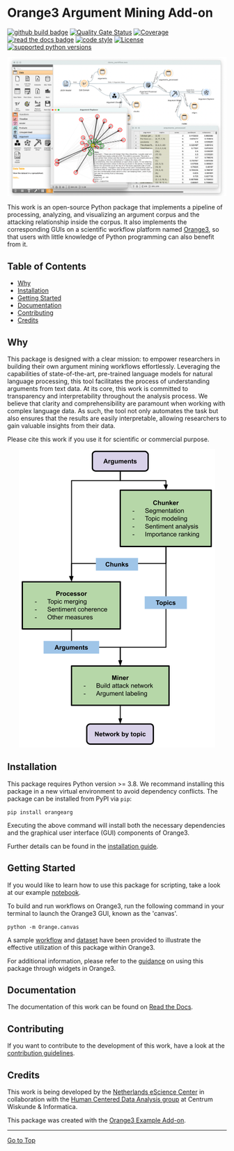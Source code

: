 # Orange3 Argument Mining Add-on

[![github build badge](https://github.com/EyeofBeholder-NLeSC/orange3-argument/actions/workflows/build.yml/badge.svg?branch=dev)](https://github.com/EyeofBeholder-NLeSC/orange3-argument/actions/workflows/build.yml)
[![Quality Gate Status](https://sonarcloud.io/api/project_badges/measure?project=EyeofBeholder-NLeSC_orange3-argument&metric=alert_status)](https://sonarcloud.io/summary/new_code?id=EyeofBeholder-NLeSC_orange3-argument)
[![Coverage](https://sonarcloud.io/api/project_badges/measure?project=EyeofBeholder-NLeSC_orange3-argument&metric=coverage)](https://sonarcloud.io/summary/new_code?id=EyeofBeholder-NLeSC_orange3-argument)
[![read the docs badge](https://readthedocs.org/projects/pip/badge/)](https://orange3-argument.readthedocs.io/en/latest/)
[![code style](https://img.shields.io/badge/code%20style-black-black)](https://github.com/psf/black)
[![License](https://img.shields.io/badge/License-Apache_2.0-blue.svg)](./LICENSE)
[![supported python versions](https://img.shields.io/badge/Python-3.8_%7C_3.9_%7C_3.10_%7C_3.11-blue)](./setup.cfg)

<div align="center">
    <img src="https://github.com/EyeofBeholder-NLeSC/orange3-argument/blob/main/screenshot.png">
</div>

This work is an open-source Python package that implements a pipeline of processing, analyzing, and visualizing an argument corpus and the attacking relationship inside the corpus. It also implements the corresponding GUIs on a scientific workflow platform named [Orange3](https://orangedatamining.com/), so that users with little knowledge of Python programming can also benefit from it.

## Table of Contents

- [Why](#why)
- [Installation](#installation)
- [Getting Started](#getting-started)
- [Documentation](#documentation)
- [Contributing](#contributing)
- [Credits](#credits)

## Why

This package is designed with a clear mission: to empower researchers in building their own argument mining workflows effortlessly. Leveraging the capabilities of state-of-the-art, pre-trained language models for natural language processing, this tool facilitates the process of understanding arguments from text data. At its core, this work is committed to transparency and interpretability throughout the analysis process. We believe that clarity and comprehensibility are paramount when working with complex language data. As such, the tool not only automates the task but also ensures that the results are easily interpretable, allowing researchers to gain valuable insights from their data.

Please cite this work if you use it for scientific or commercial purpose.

<div align="center">
    <img src="https://github.com/EyeofBeholder-NLeSC/orange3-argument/blob/main/docs/_static/flowchart.png">
</div>

## Installation

This package requires Python version >= 3.8. We recommand installing this package in a new virtual environment to avoid dependency conflicts. The package can be installed from PyPI via `pip`:

```console
pip install orangearg
```

Executing the above command will install both the necessary dependencies and the graphical user interface (GUI) components of Orange3.

Further details can be found in the [installation guide](https://orange3-argument.readthedocs.io/en/latest/installation.html).


## Getting Started

If you would like to learn how to use this package for scripting, take a look at our example [notebook](./examples/example.ipynb).

To build and run workflows on Orange3, run the following command in your terminal to launch the Orange3 GUI, known as the 'canvas'.

```console
python -m Orange.canvas
```

A sample [workflow](./examples/demo_workflow.ows) and [dataset](./examples/example_dataset.json) have been provided to illustrate the effective utilization of this package within Orange3.

For additional information, please refer to the [guidance](https://orange3-argument.readthedocs.io/en/latest/widget_guis.html#) on using this package through widgets in Orange3.

## Documentation

The documentation of this work can be found on [Read the Docs](https://orange3-argument.readthedocs.io/en/latest/index.html).

## Contributing

If you want to contribute to the development of this work, have a look at the [contribution guidelines](./CONTRIBUTING.md).

## Credits

This work is being developed by the [Netherlands eScience Center](https://www.esciencecenter.nl/) in collaboration with the [Human Centered Data Analysis group](https://www.cwi.nl/en/groups/human-centered-data-analytics/) at Centrum Wiskunde & Informatica.

This package was created with the [Orange3 Example Add-on](https://github.com/biolab/orange3-example-addon).

<hr>

[Go to Top](#table-of-contents)